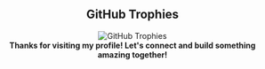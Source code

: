 <h2 align="center">GitHub Trophies</h2>

<div align="center"></div>
<div align="center">
  <img src="https://github-profile-trophy.vercel.app/?username=manjushwarofficial&theme=darkhub&no-frame=true&column=7&margin-w=15&margin-h=15" alt="GitHub Trophies"/>
</div>

<div align="center">
<b>Thanks for visiting my profile! Let's connect and build something amazing together!</b>
</div>
